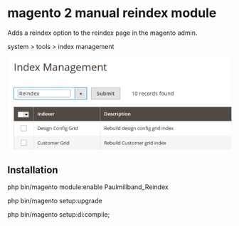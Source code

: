 # magento 2 manual reindex module
Adds a reindex option to the reindex page in the magento admin.

system > tools > index management

![](index_page_screenshot.png)

## Installation
php bin/magento module:enable Paulmillband_Reindex

php bin/magento setup:upgrade

php bin/magento setup:di:compile;

